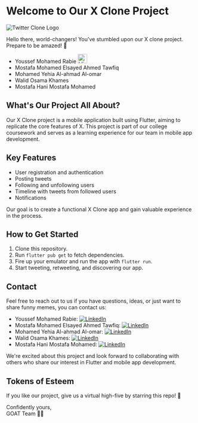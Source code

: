 # Welcome to Our X Clone Project

![Twitter Clone Logo](https://i.postimg.cc/jntXm1Zw/klipartz-com.png)

Hello there, world-changers! You've stumbled upon our X clone project. Prepare to be amazed! 🚀


- Youssef Mohamed Rabie <img src='https://i.postimg.cc/jntXm1Zw/klipartz-com.png' border='0' alt='klipartz-com' width=25/>
- Mostafa Mohamed Elsayed Ahmed Tawfiq
- Mohamed Yehia Al-ahmad Al-omar
- Walid Osama Khames
- Mostafa Hani Mostafa Mohamed

## What's Our Project All About?

Our X Clone project is a mobile application built using Flutter, aiming to replicate the core features of X. This project is part of our college coursework and serves as a learning experience for our team in mobile app development.


## Key Features

- User registration and authentication
- Posting tweets
- Following and unfollowing users
- Timeline with tweets from followed users
- Notifications

Our goal is to create a functional X Clone app and gain valuable experience in the process.


## How to Get Started

1. Clone this repository.
2. Run `flutter pub get` to fetch dependencies.
3. Fire up your emulator and run the app with `flutter run`.
4. Start tweeting, retweeting, and discovering our app.



## Contact

Feel free to reach out to us if you have questions, ideas, or just want to share funny memes, you can contact us:

- Youssef Mohamed Rabie:                [![LinkedIn](https://img.shields.io/badge/LinkedIn-Connect-blue?style=flat-square&logo=linkedin)]([https://www.linkedin.com/in/yousef-rabia-b260a9201/](https://www.linkedin.com/in/youssefrabie/))
- Mostafa Mohamed Elsayed Ahmed Tawfiq: [![LinkedIn](https://img.shields.io/badge/LinkedIn-Connect-blue?style=flat-square&logo=linkedin)](https://www.linkedin.com)
- Mohamed Yehia Al-ahmad Al-omar: [![LinkedIn](https://img.shields.io/badge/LinkedIn-Connect-blue?style=flat-square&logo=linkedin)](https://www.linkedin.com)
- Walid Osama Khames: [![LinkedIn](https://img.shields.io/badge/LinkedIn-Connect-blue?style=flat-square&logo=linkedin)](https://www.linkedin.com/in/walid-khamees/)
- Mostafa Hani Mostafa Mohamed: [![LinkedIn](https://img.shields.io/badge/LinkedIn-Connect-blue?style=flat-square&logo=linkedin)](https://www.linkedin.com/in/bin-hani-b25622246/)

We're excited about this project and look forward to collaborating with others who share our interest in Flutter and mobile app development.
## Tokens of Esteem

If you like our project, give us a virtual high-five by starring this repo! 🌟



Confidently yours,\
GOAT Team 🐐🔥
